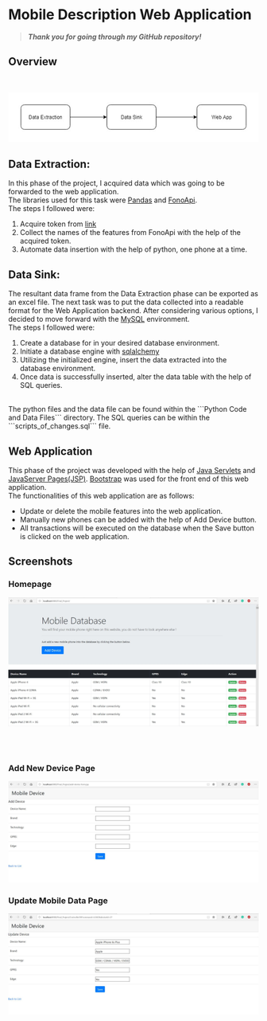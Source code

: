 # Mobile Description Web Application

>**_Thank you for going through my GitHub repository!_** 

## Overview 
<br>

![workflow image](workflow.jpg)


## Data Extraction:

In this phase of the project, I acquired data which was going to be forwarded to the web application.<br> 
The libraries used for this task were [Pandas](https://github.com/pandas-dev/pandas) and [FonoApi](https://github.com/shakee93/fonoapi). 
<br>The steps I followed were:
1. Acquire token from [link](https://fonoapi.freshpixl.com/)
1. Collect the names of the features from FonoApi with the help of the acquired token. 
1. Automate data insertion with the help of python, one phone at a time. 

## Data Sink:

The resultant data frame from the Data Extraction phase can be exported as an excel file. 
The next task was to put the data collected into a readable format for the Web Application backend. 
After considering various options, I decided to move forward with the [MySQL](https://www.mysql.com/) environment. 
<br>
The steps I followed were:
1.	Create a database for in your desired database environment. 
2.	Initiate a database engine with [sqlalchemy](https://github.com/sqlalchemy/sqlalchemy)
3.	Utilizing the initialized engine, insert the data extracted into the database environment. 
4.	Once data is successfully inserted, alter the data table with the help of SQL queries.
<br>
The python files and the data file can be found within the ```Python Code and Data Files``` directory.
The SQL queries can be within the ```scripts_of_changes.sql``` file.

## Web Application
This phase of the project was developed with the help of [Java Servlets](https://en.wikipedia.org/wiki/Java_servlet) and [JavaServer Pages(JSP)](https://en.wikipedia.org/wiki/JavaServer_Pages). 
[Bootstrap](https://github.com/twbs/bootstrap) was used for the front end of this web application. 
<br>
The functionalities of this web application are as follows:
*	Update or delete the mobile features into the web application. 
*	Manually new phones can be added with the help of Add Device button.
*	All transactions will be executed on the database when the Save button is clicked on the web application. 


## Screenshots
### Homepage
![Homepage](Homepage.JPG)

<br>
<br>

### Add New Device Page 

![Add New Device](Add%20New%20Device.JPG)

### Update Mobile Data Page 

![Update Mobile Data Page](Update%20Mobile%20Data.JPG)
